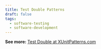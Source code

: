 ```yaml
---
title: Test Double Patterns
draft: false
tags:
  - software-testing
  - software-development
---
```

 
**See more:** [Test Double at XUnitPatterns.com](http://xunitpatterns.com/Test%20Double.html)

